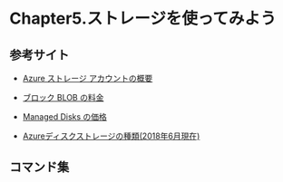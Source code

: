 # Chapter5.ストレージを使ってみよう

## 参考サイト

- [Azure ストレージ アカウントの概要](https://docs.microsoft.com/ja-jp/azure/storage/common/storage-account-overview)

- [ブロック BLOB の料金](https://azure.microsoft.com/ja-jp/pricing/details/storage/blobs/)

- [Managed Disks の価格](https://azure.microsoft.com/ja-jp/pricing/details/managed-disks/)

- [Azureディスクストレージの種類(2018年6月現在)](https://blogs.technet.microsoft.com/jpaztech/2018/06/11/choose_azure_disk/)



## コマンド集